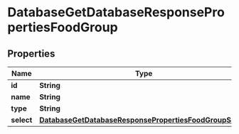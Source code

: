 

# DatabaseGetDatabaseResponsePropertiesFoodGroup


## Properties

| Name | Type | Description | Notes |
|------------ | ------------- | ------------- | -------------|
|**id** | **String** |  |  [optional] |
|**name** | **String** |  |  [optional] |
|**type** | **String** |  |  [optional] |
|**select** | [**DatabaseGetDatabaseResponsePropertiesFoodGroupSelect**](DatabaseGetDatabaseResponsePropertiesFoodGroupSelect.md) |  |  [optional] |



